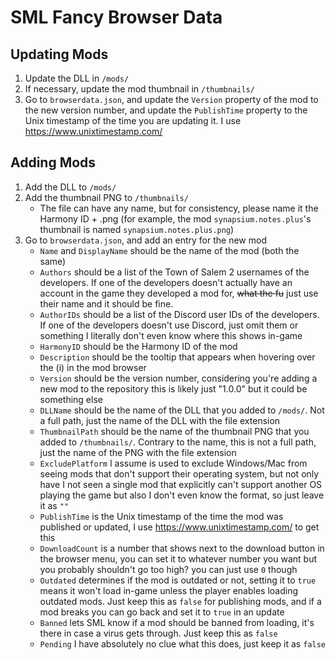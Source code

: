 # SML Fancy Browser Data
## Updating Mods
 1. Update the DLL in `/mods/`
 2. If necessary, update the mod thumbnail in `/thumbnails/`
 3. Go to `browserdata.json`, and update the `Version` property of the mod to the new version number, and update the `PublishTime` property to the Unix timestamp of the time you are updating it. I use https://www.unixtimestamp.com/
## Adding Mods
 1. Add the DLL to `/mods/`
 2. Add the thumbnail PNG to `/thumbnails/`
	 - The file can have any name, but for consistency, please name it the Harmony ID + .png (for example, the mod `synapsium.notes.plus`'s thumbnail is named `synapsium.notes.plus.png`)
 3. Go to `browserdata.json`, and add an entry for the new mod
	 - `Name` and `DisplayName` should be the name of the mod (both the same)
	 - `Authors` should be a list of the Town of Salem 2 usernames of the developers. If one of the developers doesn't actually have an account in the game they developed a mod for, ~~what the fu~~ just use their name and it should be fine.
	 - `AuthorIDs` should be a list of the Discord user IDs of the developers. If one of the developers doesn't use Discord, just omit them or something I literally don't even know where this shows in-game
	 - `HarmonyID` should be the Harmony ID of the mod
	 - `Description` should be the tooltip that appears when hovering over the (i) in the mod browser
	 - `Version` should be the version number, considering you're adding a new mod to the repository this is likely just "1.0.0" but it could be something else
	 - `DLLName` should be the name of the DLL that you added to `/mods/`. Not a full path, just the name of the DLL with the file extension
	 - `ThumbnailPath` should be the name of the thumbnail PNG that you added to `/thumbnails/`. Contrary to the name, this is not a full path, just the name of the PNG with the file extension
	 - `ExcludePlatform` I assume is used to exclude Windows/Mac from seeing mods that don't support their operating system, but not only have I not seen a single mod that explicitly can't support another OS playing the game but also I don't even know the format, so just leave it as `""`
	 - `PublishTime` is the Unix timestamp of the time the mod was published or updated, I use https://www.unixtimestamp.com/ to get this
	 - `DownloadCount` is a number that shows next to the download button in the browser menu, you can set it to whatever number you want but you probably shouldn't go too high? you can just use `0` though
	 - `Outdated` determines if the mod is outdated or not, setting it to `true` means it won't load in-game unless the player enables loading outdated mods. Just keep this as `false` for publishing mods, and if a mod breaks you can go back and set it to `true` in an update
	 - `Banned` lets SML know if a mod should be banned from loading, it's there in case a virus gets through. Just keep this as `false`
	 - `Pending` I have absolutely no clue what this does, just keep it as `false`
